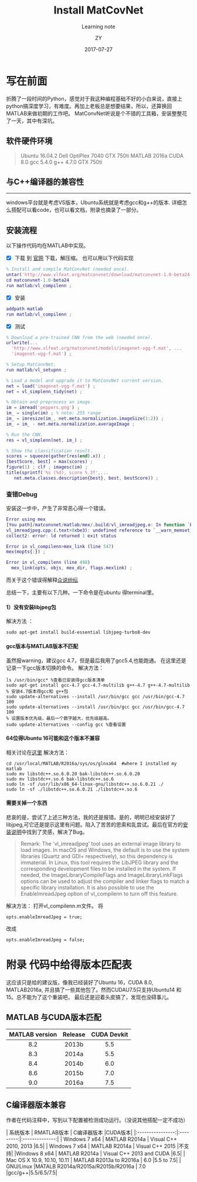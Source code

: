 ﻿---
layout:     post
title:      Install MatCovNet
subtitle:   Learning note
date:       2017-07-27
author:     ZY
header-img: img/avatar_m.jpg
catalog: 	 true
tags:
    - MATLAB
    - Deep learning
    
---

# 写在前面
折腾了一段时间的Python，感觉对于我这种编程基础不好的小白来说，直接上python搞深度学习，有难度。再加上老板总是想要结果，所以，还算换回MATLAB来做初期的工作吧。
MatConvNet听说是个不错的工具箱，安装整整花了一天，其中有深坑。
## 软件硬件环境
>Ubuntu 16.04.2
>Dell OptiPlex 7040
>GTX 750ti
>MATLAB 2016a
>CUDA 8.0
>gcc 5.4.0 
>g++ 4.7.0
>GTX 750ti

## 与C++编译器的兼容性
------
  windows平台就是考虑VS版本，Ubuntu系统就是考虑gcc和g++的版本. 详细怎么搭配可以看code，也可以看文档，附录也摘录了一部分。

##  安装流程
以下操作代码均在MATLAB中实现。

- [x] 下载
到 [官网](http://www.vlfeat.org/matconvnet) 下载，解压缩。
也可以用以下代码实现
```matlab
% Install and compile MatConvNet (needed once).
untar('http://www.vlfeat.org/matconvnet/download/matconvnet-1.0-beta24.tar.gz') ;
cd matconvnet-1.0-beta24
run matlab/vl_compilenn ;
```
- [x] 安装
```matlab
addpath matlab
run matlab/vl_compilenn ;
```
- [x] 测试
```matlab
% Download a pre-trained CNN from the web (needed once).
urlwrite(...
  'http://www.vlfeat.org/matconvnet/models/imagenet-vgg-f.mat', ...
  'imagenet-vgg-f.mat') ;

% Setup MatConvNet.
run matlab/vl_setupnn ;

% Load a model and upgrade it to MatConvNet current version.
net = load('imagenet-vgg-f.mat') ;
net = vl_simplenn_tidy(net) ;

% Obtain and preprocess an image.
im = imread('peppers.png') ;
im_ = single(im) ; % note: 255 range
im_ = imresize(im_, net.meta.normalization.imageSize(1:2)) ;
im_ = im_ - net.meta.normalization.averageImage ;

% Run the CNN.
res = vl_simplenn(net, im_) ;

% Show the classification result.
scores = squeeze(gather(res(end).x)) ;
[bestScore, best] = max(scores) ;
figure(1) ; clf ; imagesc(im) ;
title(sprintf('%s (%d), score %.3f',...
   net.meta.classes.description{best}, best, bestScore)) ;
```

### 查错Debug
安装这一步中，产生了非常恶心得一个错误。
```matlab
Error using mex
[You path]/matconvnet/matlab/mex/.build/vl_imreadjpeg.o: In function `Batch::Item::Item(Batch const&)':
vl_imreadjpeg.cpp:(.text+0xbe3): undefined reference to `__warn_memset_zero_len'
collect2: error: ld returned 1 exit status

Error in vl_compilenn>mex_link (line 547)
mex(mopts{:}) ;

Error in vl_compilenn (line 498)
  mex_link(opts, objs, mex_dir, flags.mexlink) ;
```
而关于这个错误得解释[众说纷纭](https://github.com/vlfeat/matconvnet/issues/779)

总结一下，主要有以下几种。一下命令是在ubuntu 得terminal里。
#### 1）没有安装libjpeg包
解决方法 ：
```
sudo apt-get install build-essential libjpeg-turbo8-dev
```
#### gcc版本与MATLAB版本不匹配
虽然报warning，建议gcc 4.7，但是最后我用了gcc5.4,也能跑通。
在这里还是记录一下gcc版本切换的命令。
解决方法：
```
ls /usr/bin/gcc* %查看已安装得gcc版本清单
sudo apt-get install gcc-4.7 gcc-4.7-multilib g++-4.7 g++-4.7-multilib  % 安装4.7版本得gcc和 g++包
sudo update-alternatives --install /usr/bin/gcc gcc /usr/bin/gcc-4.7 100
sudo update-alternatives --install /usr/bin/gcc gcc /usr/bin/gcc-4.7 100
% 设置版本优先级，最后一个数字越大，优先级越高。
sudo update-alternatives --config gcc %查看设置
```

#### 64位得Ubuntu 16可能和这个版本不兼容
相关讨论在[这里](https://github.com/vlfeat/matconvnet/issues/770)
解决方法：
```
cd /usr/local/MATLAB/R2016a/sys/os/glnxa64  #where I installed my matlab
sudo mv libstdc++.so.6.0.20 bak-libstdc++.so.6.0.20
sudo mv libstdc++.so.6 bak-libstdc++.so.6
sudo ln -sf /usr/lib/x86_64-linux-gnu/libstdc++.so.6.0.21 ./
sudo ln -sf ./libstdc++.so.6.0.21 ./libstdc++.so.6
```

#### 需要关掉一个东西
悲哀的是，尝试了上述三种方法，我的还是报错。是的，明明已经安装好了libjpeg,可它还是提示这里有问题。陷入了苦苦的思索和乱尝试。最后在官方的[安装说明](http://www.vlfeat.org/matconvnet/install/)中找到了灵感，解决了Bug。

>Remark: The 'vl_imreadjpeg' tool uses an external image library to load images. In macOS and Windows, the default is to use the system libraries (Quartz and GDI+ respectively), so this dependency is immaterial. In Linux, this tool requires the LibJPEG library and the corresponding development files to be installed in the system. If needed, the ImageLibraryCompileFlags and ImageLibraryLinkFlags options can be used to adjust the compiler and linker flags to match a specific library installation. It is also possible to use the EnableImreadJpeg option of vl_compilenn to turn off this feature.

解决方法：
打开vl_compilenn.m文件。
将
```
opts.enableImreadJpeg = true;
```
改成
```
opts.enableImreadJpeg = false;
```


# 附录 代码中给得版本匹配表
这应该只是给的建议版，像我已经装好了Ubuntu 16，CUDA 8.0, MATLAB2016a, 并且搞了一些其他包了。然而CUDAU7.5只支持Ubuntu14 和15。总不能为了这个重装吧，
最后还是迎着头皮搞了，发现也没碍事儿。
## MATLAB 与CUDA版本匹配
| MATLAB version | Release | CUDA Devkit  |
|:----------------:|:---------:|:--------------:|
| 8.2            | 2013b   | 5.5          |
| 8.3            | 2014a   | 5.5          |
| 8.4            | 2014b   | 6.0          |
| 8.6            | 2015b   | 7.0          |
| 9.0            | 2016a   | 7.5          |

## C编译器版本兼容
作者在代码注释中，写到以下配置被检测成功运行。（没说其他搭配一定不成功）

| 系统版本 | RMATLAB版本 | C编译器版本  |CUDA版本|
|:----------------:|:---------:|:--------------:|
| Windows 7 x64           | MATLAB R2014a   | Visual C++ 2010, 2013    |6.5|
| Windows 7 x64           | MATLAB R2014a   | Visual C++ 2015   |不支持|
|Windows 8 x64          | MATLAB R2014a  | Visual C++ 2013 and CUDA     |6.5|
| Mac OS X 10.9, 10.10, 10.11          | MATLAB R2013a to R2016a   | 6.0          |5.5 to 7.5|
| GNU/Linux           |MATALB R2014a/R2015a/R2015b/R2016a   | 7.0          |gcc/g++|5.5/6.5/7.5|